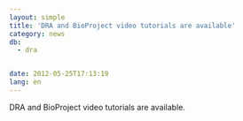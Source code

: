 ```yaml
---
layout: simple
title: 'DRA and BioProject video tutorials are available'
category: news
db:
  - dra


date: 2012-05-25T17:13:19
lang: en
---
```


DRA and BioProject video tutorials are available.
